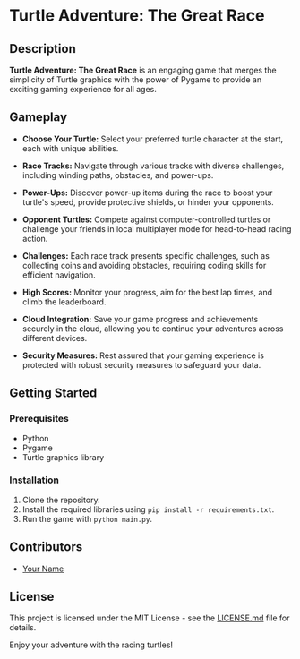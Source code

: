 # Turtle Adventure: The Great Race

## Description

**Turtle Adventure: The Great Race** is an engaging game that merges the simplicity of Turtle graphics with the power of Pygame to provide an exciting gaming experience for all ages.

## Gameplay

- **Choose Your Turtle:** Select your preferred turtle character at the start, each with unique abilities.

- **Race Tracks:** Navigate through various tracks with diverse challenges, including winding paths, obstacles, and power-ups.

- **Power-Ups:** Discover power-up items during the race to boost your turtle's speed, provide protective shields, or hinder your opponents.

- **Opponent Turtles:** Compete against computer-controlled turtles or challenge your friends in local multiplayer mode for head-to-head racing action.

- **Challenges:** Each race track presents specific challenges, such as collecting coins and avoiding obstacles, requiring coding skills for efficient navigation.

- **High Scores:** Monitor your progress, aim for the best lap times, and climb the leaderboard.

- **Cloud Integration:** Save your game progress and achievements securely in the cloud, allowing you to continue your adventures across different devices.

- **Security Measures:** Rest assured that your gaming experience is protected with robust security measures to safeguard your data.


## Getting Started

### Prerequisites

- Python
- Pygame
- Turtle graphics library

### Installation

1. Clone the repository.
2. Install the required libraries using `pip install -r requirements.txt`.
3. Run the game with `python main.py`.

## Contributors

- [Your Name](https://github.com/ruzgarimren)

## License

This project is licensed under the MIT License - see the [LICENSE.md](LICENSE.md) file for details.

Enjoy your adventure with the racing turtles!
